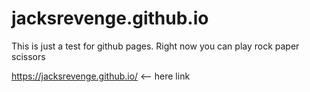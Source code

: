 # jacksrevenge.github.io

This is just a test for github pages.
Right now you can play rock paper scissors

https://jacksrevenge.github.io/ <-- here link
